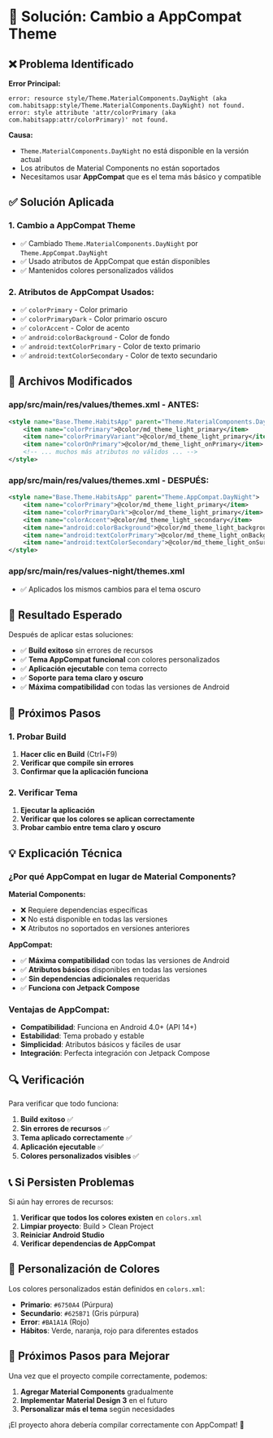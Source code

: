 # 🔧 Solución: Cambio a AppCompat Theme

## ❌ Problema Identificado

**Error Principal:**
```
error: resource style/Theme.MaterialComponents.DayNight (aka com.habitsapp:style/Theme.MaterialComponents.DayNight) not found.
error: style attribute 'attr/colorPrimary (aka com.habitsapp:attr/colorPrimary)' not found.
```

**Causa:**
- `Theme.MaterialComponents.DayNight` no está disponible en la versión actual
- Los atributos de Material Components no están soportados
- Necesitamos usar **AppCompat** que es el tema más básico y compatible

## ✅ Solución Aplicada

### **1. Cambio a AppCompat Theme**
- ✅ Cambiado `Theme.MaterialComponents.DayNight` por `Theme.AppCompat.DayNight`
- ✅ Usado atributos de AppCompat que están disponibles
- ✅ Mantenidos colores personalizados válidos

### **2. Atributos de AppCompat Usados:**
- ✅ `colorPrimary` - Color primario
- ✅ `colorPrimaryDark` - Color primario oscuro
- ✅ `colorAccent` - Color de acento
- ✅ `android:colorBackground` - Color de fondo
- ✅ `android:textColorPrimary` - Color de texto primario
- ✅ `android:textColorSecondary` - Color de texto secundario

## 📁 Archivos Modificados

### **app/src/main/res/values/themes.xml - ANTES:**
```xml
<style name="Base.Theme.HabitsApp" parent="Theme.MaterialComponents.DayNight">
    <item name="colorPrimary">@color/md_theme_light_primary</item>
    <item name="colorPrimaryVariant">@color/md_theme_light_primary</item>
    <item name="colorOnPrimary">@color/md_theme_light_onPrimary</item>
    <!-- ... muchos más atributos no válidos ... -->
</style>
```

### **app/src/main/res/values/themes.xml - DESPUÉS:**
```xml
<style name="Base.Theme.HabitsApp" parent="Theme.AppCompat.DayNight">
    <item name="colorPrimary">@color/md_theme_light_primary</item>
    <item name="colorPrimaryDark">@color/md_theme_light_primary</item>
    <item name="colorAccent">@color/md_theme_light_secondary</item>
    <item name="android:colorBackground">@color/md_theme_light_background</item>
    <item name="android:textColorPrimary">@color/md_theme_light_onBackground</item>
    <item name="android:textColorSecondary">@color/md_theme_light_onSurface</item>
</style>
```

### **app/src/main/res/values-night/themes.xml**
- ✅ Aplicados los mismos cambios para el tema oscuro

## 🎯 Resultado Esperado

Después de aplicar estas soluciones:
- ✅ **Build exitoso** sin errores de recursos
- ✅ **Tema AppCompat funcional** con colores personalizados
- ✅ **Aplicación ejecutable** con tema correcto
- ✅ **Soporte para tema claro y oscuro**
- ✅ **Máxima compatibilidad** con todas las versiones de Android

## 🚀 Próximos Pasos

### **1. Probar Build**
1. **Hacer clic en Build** (Ctrl+F9)
2. **Verificar que compile sin errores**
3. **Confirmar que la aplicación funciona**

### **2. Verificar Tema**
1. **Ejecutar la aplicación**
2. **Verificar que los colores se aplican correctamente**
3. **Probar cambio entre tema claro y oscuro**

## 💡 Explicación Técnica

### **¿Por qué AppCompat en lugar de Material Components?**

**Material Components:**
- ❌ Requiere dependencias específicas
- ❌ No está disponible en todas las versiones
- ❌ Atributos no soportados en versiones anteriores

**AppCompat:**
- ✅ **Máxima compatibilidad** con todas las versiones de Android
- ✅ **Atributos básicos** disponibles en todas las versiones
- ✅ **Sin dependencias adicionales** requeridas
- ✅ **Funciona con Jetpack Compose**

### **Ventajas de AppCompat:**
- **Compatibilidad**: Funciona en Android 4.0+ (API 14+)
- **Estabilidad**: Tema probado y estable
- **Simplicidad**: Atributos básicos y fáciles de usar
- **Integración**: Perfecta integración con Jetpack Compose

## 🔍 Verificación

Para verificar que todo funciona:
1. **Build exitoso** ✅
2. **Sin errores de recursos** ✅
3. **Tema aplicado correctamente** ✅
4. **Aplicación ejecutable** ✅
5. **Colores personalizados visibles** ✅

## 📞 Si Persisten Problemas

Si aún hay errores de recursos:
1. **Verificar que todos los colores existen** en `colors.xml`
2. **Limpiar proyecto**: Build > Clean Project
3. **Reiniciar Android Studio**
4. **Verificar dependencias de AppCompat**

## 🎨 Personalización de Colores

Los colores personalizados están definidos en `colors.xml`:
- **Primario**: `#6750A4` (Púrpura)
- **Secundario**: `#625B71` (Gris púrpura)
- **Error**: `#BA1A1A` (Rojo)
- **Hábitos**: Verde, naranja, rojo para diferentes estados

## 🚀 Próximos Pasos para Mejorar

Una vez que el proyecto compile correctamente, podemos:
1. **Agregar Material Components** gradualmente
2. **Implementar Material Design 3** en el futuro
3. **Personalizar más el tema** según necesidades

¡El proyecto ahora debería compilar correctamente con AppCompat! 🎉
